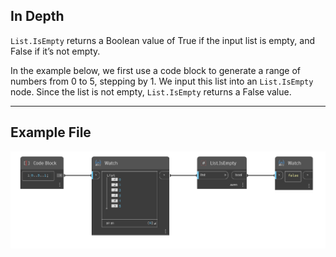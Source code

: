 ## In Depth
`List.IsEmpty` returns a Boolean value of True if the input list is empty, and False if it’s not empty.

In the example below, we first use a code block to generate a range of numbers from 0 to 5, stepping by 1. We input this list into an `List.IsEmpty` node. Since the list is not empty, `List.IsEmpty` returns a False value.
___
## Example File

![List.IsEmpty](./DSCore.List.IsEmpty_img.jpg)